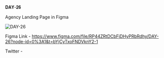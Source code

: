 𝐃𝐀𝐘-𝟐𝟔

Agency Landing Page in Figma

![DAY-26](https://user-images.githubusercontent.com/85480387/209781172-331f0378-bafb-4af3-a956-9ea52604da13.png)

Figma Link - https://www.figma.com/file/RP44ZRtDCbFjDHyPRbRdhy/DAY-26?node-id=0%3A1&t=bYjCyTxoFNDVknY2-1

Twitter -
